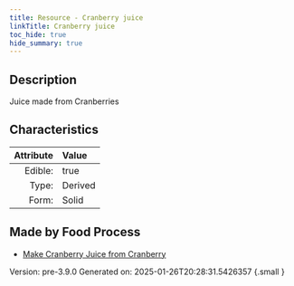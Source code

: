 ```yaml
---
title: Resource - Cranberry juice
linkTitle: Cranberry juice
toc_hide: true
hide_summary: true
---
```


## Description
Juice made from Cranberries

## Characteristics

| Attribute      | Value |
|--------:|:------|
|Edible:|true|
|Type:|Derived|
|Form:|Solid|
 



## Made by Food Process

- [Make Cranberry Juice from Cranberry](/docs/definitions/food/make-cranberry-juice-from-cranberry)

    

Version: pre-3.9.0 Generated on: 2025-01-26T20:28:31.5426357
{.small }
